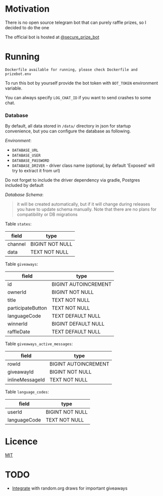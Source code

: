 # Motivation
There is no open source telegram bot that can purely raffle prizes, so I decided to do the one

The official bot is hosted at [@secure_prize_bot](https://t.me/secure_prize_bot)

# Running
    Dockerfile available for running, please check Dockerfile and prizebot.env

To run this bot by yourself provide the bot token with `BOT_TOKEN` environment variable.

You can always specify `LOG_CHAT_ID` if you want to send crashes to some chat.

### Database
By default, all data stored in `/data/` directory in json for startup convenience, but you can configure the database as following.

*Environment*:
- `DATABASE_URL`
- `DATABASE_USER`
- `DATABASE_PASSWORD`
- `DATABASE_DRIVER` - driver class name (optional, by default 'Exposed' will try to extract it from url)

Do not forget to include the driver dependency via gradle, Postgres included by default

*Database Schema*:

> it will be created automatically, but if it will change during releases you have to update schema manually. Note that there are no plans for compatibility or DB migrations

Table `states`: <br>

field | type
---|---
channel | BIGINT NOT NULL
data | TEXT NOT NULL

Table `giveaways`:

field | type
---|---
id | BIGINT AUTOINCREMENT
ownerId | BIGINT NOT NULL
title | TEXT NOT NULL
participateButton | TEXT NOT NULL
languageCode | TEXT DEFAULT NULL
winnerId | BIGINT DEFAULT NULL
raffleDate | TEXT DEFAULT NULL

Table `giveaways_active_messages`:

field | type
---|---
rowId | BIGINT AUTOINCREMENT
giveawayId | BIGINT NOT NULL
inlineMessageId | TEXT NOT NULL

Table `language_codes`:

field | type
---|---
userId | BIGINT NOT NULL
languageCode | TEXT NOT NULL

# Licence
[MIT](https://github.com/y9san9/prizebot/LICENCE)

# TODO
- [Integrate](https://github.com/y9san9/prizebot/issues/24) with random.org draws for important giveaways
